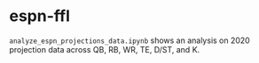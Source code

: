 # espn-ffl
`analyze_espn_projections_data.ipynb` shows an analysis on 2020 projection data across QB, RB, WR, TE, D/ST, and K.
